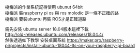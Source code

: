樹梅派的作業系統記得使用 ubunut 64bit   
樹梅派 裝raspberry pi os 與 ros molodic 是一條不正確的路  
樹梅派 要裝ubuntu 再裝 ROS才是正確道路  

需先安裝 ubuntu server 18.04版本這裡下載  
http://old-releases.ubuntu.com/releases/18.04.4/   
然後透過如下教學 安裝桌面系統
https://maker.pro/raspberry-pi/projects/install-ubuntu-18044-lts-on-your-raspberry-pi-board



